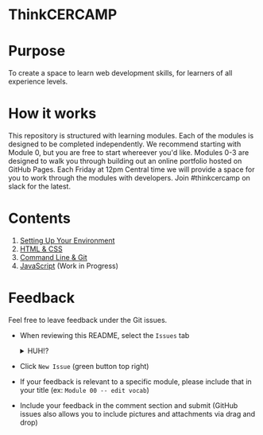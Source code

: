 ThinkCERCAMP
========================================================================================

# Purpose
To create a space to learn web development skills, for learners of all experience levels.

# How it works
This repository is structured with learning modules. Each of the modules is designed to be completed independently. We recommend starting with Module 0, but you are free to start whereever you'd like. Modules 0-3 are designed to walk you through building out an online portfolio hosted on GitHub Pages.
Each Friday at 12pm Central time we will provide a space for you to work through the modules with developers. Join #thinkcercamp on slack for the latest.

# Contents
1. [Setting Up Your Environment](./Module_00)
2. [HTML & CSS](./Module_01)
3. [Command Line & Git](./Module_02)
4. [JavaScript](./Module_02) (Work in Progress)

# Feedback
Feel free to leave feedback under the Git issues.

* When reviewing this README, select the `Issues` tab
  <details>
  <summary>HUH!?</summary>
  <p>

  ![](./assets/images/issues_ex.png)

  </p>
  </details>
* Click `New Issue` (green button top right)
* If your feedback is relevant to a specific module, please include that in your title (ex: `Module 00 -- edit vocab`)
* Include your feedback in the comment section and submit (GitHub issues also allows you to include pictures and attachments via drag and drop)
